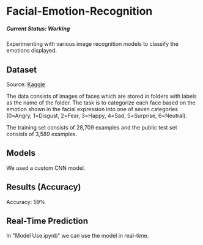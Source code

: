 # Facial-Emotion-Recognition
##### Current Status: *Working*

Experimenting with various image recognition models to classify the emotions displayed.


## Dataset
Source: [Kaggle](https://www.kaggle.com/datasets/msambare/fer2013)

The data consists of images of faces which are stored in folders with labels as the name of the folder. 
The task is to categorize each face based on the emotion shown in the facial expression into one of seven categories (0=Angry, 1=Disgust, 2=Fear, 3=Happy, 4=Sad, 5=Surprise, 6=Neutral). 

The training set consists of 28,709 examples and the public test set consists of 3,589 examples.

## Models
We used a custom CNN model.

## Results (Accuracy)
Accuracy: 59%

## Real-Time Prediction
In "Model Use.ipynb" we can use the model in real-time.


